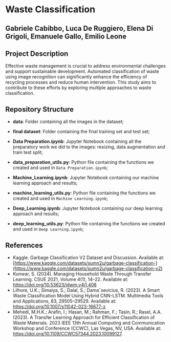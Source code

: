 # Waste Classification

**Gabriele Cabibbo, Luca De Ruggiero, Elena Di Grigoli, Emanuele Gallo, Emilio Leone**
--------------------------------------------------------------------------------------------

## Project Description

Effective waste management is crucial to address environmental challenges and support sustainable development. Automated classification of waste using image recognition can significantly enhance the efficiency of recycling processes and reduce human intervention. 
This study aims to contribute to these efforts by exploring multiple approaches to waste classification.

## Repository Structure

* **data**: Folder containing all the images in the dataset;
  
* **final dataset**: Folder containing the final training set and test set;
  
* **Data Preparation.ipynb**: Jupyter Notebook containing all the preparatory work we did to the images: resizing, data augmentation and train test split;
  
* **data_preparation_utils.py**: Python file containing the functions we created and used in `Data Preparation.ipynb`;
  
* **Machine_Learning.ipynb**: Jupyter Notebook containing our machine learning approach and results;
  
* **machine_learning_utils.py**: Python file containing the functions we created and used in `Machine Learning.ipynb`;
  
* **Deep_Learning.ipynb**: Jupyter Notebook containing our deep learning approach and results;
  
* **deep_learning_utils.py**: Python file containing the functions we created and used in `Deep Learning.ipynb`;


## References

* Kaggle. Garbage Classification V2 Dataset and Discussion. Available at: [https://www.kaggle.com/datasets/sumn2u/garbage-classification-](https://www.kaggle.com/datasets/sumn2u/garbage-classification-v2)
* Kunwar, S. (2024). Managing Household Waste Through Transfer Learning. CSUE 2021, Volume 4(1), 14–22. Available at: https://doi.org/10.53623/idwm.v4i1.408
* Lilhore, U.K.; Simaiya, S.; Dalal, S.; Damaˇsevicius, R. (2023). A Smart Waste Classification Model Using Hybrid CNN-LSTM. Multimedia Tools and Applications, 83, 29505–29529. Available at: https://doi.org/10.1007/s11042-023-16677-z
* Mehedi, M.H.K.; Arafin, I.; Hasan, M.; Rahman, F.; Tasin, R.; Rasel, A.A. (2023). A Transfer Learning Approach for Efficient Classification of Waste Materials. 2023 IEEE 13th Annual Computing and Communication Workshop and Conference (CCWC), Las Vegas, NV, USA. Available at: https://doi.org/10.1109/CCWC57344.2023.10099127.
